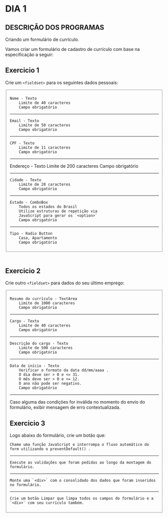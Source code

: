 # DIA 1

## DESCRIÇÃO DOS PROGRAMAS


Criando um formulário de currículo.

Vamos criar um formulário de cadastro de currículo com base na especificação a seguir:

## Exercicio 1

Crie um `<fieldset>` para os seguintes dados pessoais:

<fieldset>

    Nome - Texto
        Limite de 40 caracteres
        Campo obrigatório
<hr>

    Email - Texto
        Limite de 50 caracteres
        Campo obrigatório
<hr>

    CPF - Texto
        Limite de 11 caracteres
        Campo obrigatório
<hr>
    Endereço - Texto
        Limite de 200 caracteres
        Campo obrigatório
<hr>

    Cidade - Texto
        Limite de 28 caracteres
        Campo obrigatório
<hr>

    Estado - ComboBox
        Todos os estados do Brasil
        Utilize estruturas de repetição via
        JavaScript para gerar os `<option>`
        Campo obrigatório
<hr>

    Tipo - Radio Button
        Casa, Apartamento
        Campo obrigatório
</fieldset>
<br>

## Exercicio 2

Crie outro `<fieldset>` para dados do seu último emprego:

<fieldset>

    Resumo do currículo - TextArea
        Limite de 1000 caracteres
        Campo obrigatório
<hr>

    Cargo - Texto
        Limite de 40 caracteres
        Campo obrigatório
<hr>

    Descrição do cargo - Texto
        Limite de 500 caracteres
        Campo obrigatório
<hr>

    Data de início - Texto
        Verificar o formato da data dd/mm/aaaa .
        O dia deve ser > 0 e <= 31.
        O mês deve ser > 0 e <= 12.
        O ano não pode ser negativo.
        Campo obrigatório
<hr>

Caso alguma das condições for inválida no momento do envio do formulário, exibir mensagem de erro contextualizada.

## Exercicio 3

Logo abaixo do formulário, crie um botão que:

    Chame uma função JavaScript e interrompa o fluxo automático do form utilizando o preventDefault() .
<hr>

    Execute as validações que foram pedidas ao longo da montagem do formulário.
<hr>

    Monte uma `<div>` com o consolidado dos dados que foram inseridos no formulário.
<hr>

    Crie um botão Limpar que limpa todos os campos do formulário e a `<div>` com seu currículo também.

